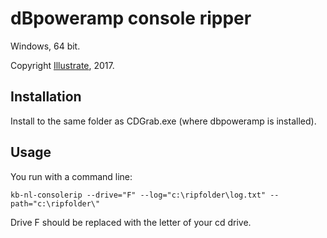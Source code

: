 # dBpoweramp console ripper

Windows, 64 bit.

Copyright [Illustrate](https://www.dbpoweramp.com/), 2017.

## Installation

Install to the same folder as CDGrab.exe (where dbpoweramp is installed).

## Usage

You run with a command line:

    kb-nl-consolerip --drive="F" --log="c:\ripfolder\log.txt" --path="c:\ripfolder\"

Drive F should be replaced with the letter of your cd drive.

